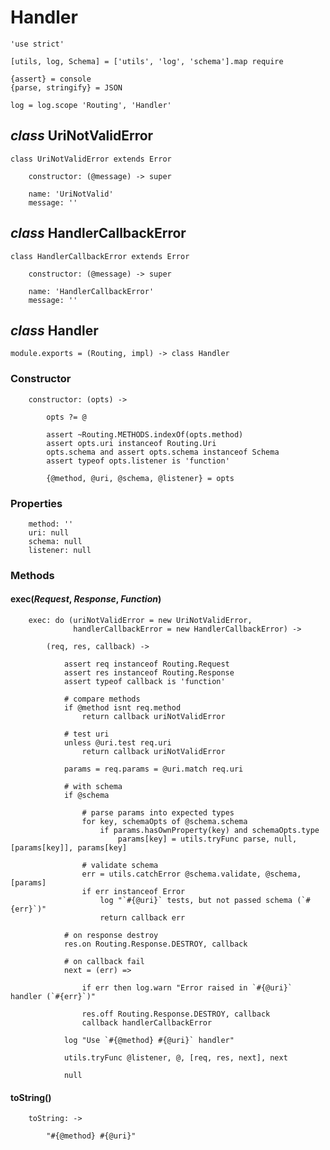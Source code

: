 Handler
=======

	'use strict'

	[utils, log, Schema] = ['utils', 'log', 'schema'].map require

	{assert} = console
	{parse, stringify} = JSON

	log = log.scope 'Routing', 'Handler'

*class* UriNotValidError
------------------------

	class UriNotValidError extends Error

		constructor: (@message) -> super

		name: 'UriNotValid'
		message: ''

*class* HandlerCallbackError
----------------------------

	class HandlerCallbackError extends Error

		constructor: (@message) -> super

		name: 'HandlerCallbackError'
		message: ''

*class* Handler
---------------

	module.exports = (Routing, impl) -> class Handler

### Constructor

		constructor: (opts) ->

			opts ?= @

			assert ~Routing.METHODS.indexOf(opts.method)
			assert opts.uri instanceof Routing.Uri
			opts.schema and assert opts.schema instanceof Schema
			assert typeof opts.listener is 'function'

			{@method, @uri, @schema, @listener} = opts

### Properties

		method: ''
		uri: null
		schema: null
		listener: null

### Methods

#### exec(*Request*, *Response*, *Function*)

		exec: do (uriNotValidError = new UriNotValidError,
		          handlerCallbackError = new HandlerCallbackError) ->

			(req, res, callback) ->

				assert req instanceof Routing.Request
				assert res instanceof Routing.Response
				assert typeof callback is 'function'

				# compare methods
				if @method isnt req.method
					return callback uriNotValidError

				# test uri
				unless @uri.test req.uri
					return callback uriNotValidError

				params = req.params = @uri.match req.uri

				# with schema
				if @schema

					# parse params into expected types
					for key, schemaOpts of @schema.schema
						if params.hasOwnProperty(key) and schemaOpts.type
							params[key] = utils.tryFunc parse, null, [params[key]], params[key]

					# validate schema
					err = utils.catchError @schema.validate, @schema, [params]
					if err instanceof Error
						log "`#{@uri}` tests, but not passed schema (`#{err}`)"
						return callback err

				# on response destroy
				res.on Routing.Response.DESTROY, callback

				# on callback fail
				next = (err) =>

					if err then log.warn "Error raised in `#{@uri}` handler (`#{err}`)"

					res.off Routing.Response.DESTROY, callback
					callback handlerCallbackError

				log "Use `#{@method} #{@uri}` handler"

				utils.tryFunc @listener, @, [req, res, next], next

				null

#### toString()

		toString: ->

			"#{@method} #{@uri}"
